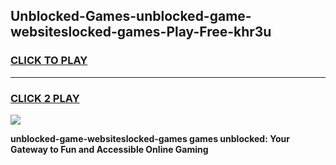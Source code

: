 
## Unblocked-Games-unblocked-game-websiteslocked-games-Play-Free-khr3u
<h3>
<a href="https://premium76.site?title=unblocked-game-websiteslocked-games&ref=09A">CLICK TO PLAY</a></h3>
<hr>

<h3>
<a href="https://premium76.site?title=unblocked-game-websiteslocked-games&ref=09A">CLICK 2 PLAY</a>
  
</h3>

<a href="https://premium76.site?title=unblocked-game-websiteslocked-games&ref=09A"><img src="https://clearcache.store/games.png"></a>


**unblocked-game-websiteslocked-games games unblocked: Your Gateway to Fun and Accessible Online Gaming**
